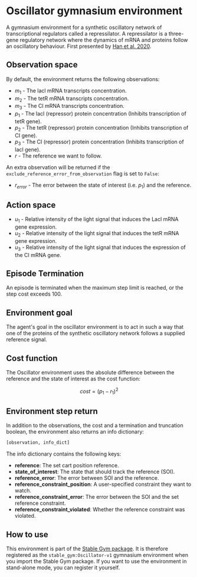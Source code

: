 # Oscillator gymnasium environment

A gymnasium environment for a synthetic oscillatory network of transcriptional regulators called a repressilator. A repressilator is a three-gene regulatory network where the dynamics of mRNA and proteins follow an oscillatory behaviour. First presented by [Han et al. 2020](https://arxiv.org/abs/2004.14288).

## Observation space

By default, the environment returns the following observations:

*   $m_1$ - The lacl mRNA transcripts concentration.
*   $m_2$ - The tetR mRNA transcripts concentration.
*   $m_3$ - The CI mRNA transcripts concentration.
*   $p_1$ - The lacI (repressor) protein concentration (Inhibits transcription of tetR gene).
*   $p_2$ - The tetR (repressor) protein concentration (Inhibits transcription of CI gene).
*   $p_3$ - The CI (repressor) protein concentration (Inhibits transcription of lacI gene).
*   $r$ - The reference we want to follow.

An extra observation will be returned if the `exclude_reference_error_from_observation` flag is set to `False`:

*   $r_{error}$ - The error between the state of interest (i.e. $p_1$) and the reference.

## Action space

*   $u_1$ - Relative intensity of the light signal that induces the Lacl mRNA gene expression.
*   $u_2$ - Relative intensity of the light signal that induces the tetR mRNA gene expression.
*   $u_3$ - Relative intensity of the light signal that induces the expression of the CI mRNA gene.

## Episode Termination

An episode is terminated when the maximum step limit is reached, or the step cost exceeds 100.

## Environment goal

The agent's goal in the oscillator environment is to act in such a way that one of the proteins of the synthetic oscillatory network follows a supplied reference signal.

## Cost function

The Oscillator environment uses the absolute difference between the reference and the state of interest as the cost function:

$$
cost = (p_1 - r_1)^2
$$

## Environment step return

In addition to the observations, the cost and a termination and truncation boolean, the environment also returns an info dictionary:

```python
[observation, info_dict]
```

The info dictionary contains the following keys:

*   **reference**: The set cart position reference.
*   **state\_of\_interest**: The state that should track the reference (SOI).
*   **reference\_error**: The error between SOI and the reference.
*   **reference\_constraint\_position**: A user-specified constraint they want to watch.
*   **reference\_constraint\_error**: The error between the SOI and the set reference constraint.
*   **reference\_constraint\_violated**: Whether the reference constraint was violated.

## How to use

This environment is part of the [Stable Gym package](https://github.com/rickstaa/stable-gym). It is therefore registered as the `stable_gym:Oscillator-v1` gymnasium environment when you import the Stable Gym package. If you want to use the environment in stand-alone mode, you can register it yourself.
